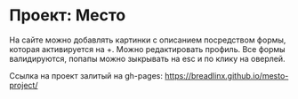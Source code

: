 # Проект: Место

На сайте можно добавлять картинки с описанием посредством формы, которая активируется на +.
Можно редактировать профиль.
Все формы валидируются, попапы можно зыкрывать на esc и по клику на оверлей.

Ссылка на проект залитый на gh-pages: https://breadlinx.github.io/mesto-project/